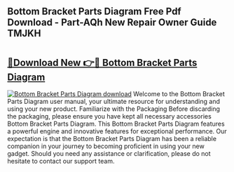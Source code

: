 ## Bottom Bracket Parts Diagram Free Pdf Download - Part-AQh New Repair Owner Guide TMJKH

# <h2><a href="http://dfic20.blite.top/?on=Bottom+Bracket+Parts+Diagram">🔗Download New 👉🔴 Bottom Bracket Parts Diagram</a></h2>

[![Bottom Bracket Parts Diagram download](https://i.imgur.com/lujVjoI.png)](http://dfic20.blite.top/?on=Bottom+Bracket+Parts+Diagram)
Welcome to the Bottom Bracket Parts Diagram user manual, your ultimate resource for understanding and using your new product. Familiarize with the Packaging Before discarding the packaging, please ensure you have kept all necessary accessories Bottom Bracket Parts Diagram. This Bottom Bracket Parts Diagram features a powerful engine and innovative features for exceptional performance. Our expectation is that the Bottom Bracket Parts Diagram has been a reliable companion in your journey to becoming proficient in using your new gadget. Should you need any assistance or clarification, please do not hesitate to contact our support team.
